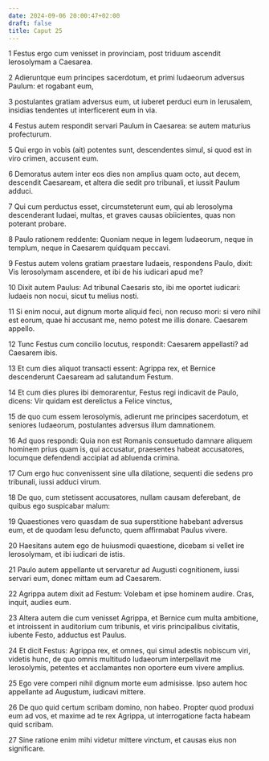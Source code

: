 ```yaml
---
date: 2024-09-06 20:00:47+02:00
draft: false
title: Caput 25
---
```





1 Festus ergo cum venisset in provinciam, post triduum ascendit Ierosolymam a Caesarea.

2 Adieruntque eum principes sacerdotum, et primi Iudaeorum adversus Paulum: et rogabant eum,

3 postulantes gratiam adversus eum, ut iuberet perduci eum in Ierusalem, insidias tendentes ut interficerent eum in via.

4 Festus autem respondit servari Paulum in Caesarea: se autem maturius profecturum.

5 Qui ergo in vobis (ait) potentes sunt, descendentes simul, si quod est in viro crimen, accusent eum.

6 Demoratus autem inter eos dies non amplius quam octo, aut decem, descendit Caesaream, et altera die sedit pro tribunali, et iussit Paulum adduci.

7 Qui cum perductus esset, circumsteterunt eum, qui ab Ierosolyma descenderant Iudaei, multas, et graves causas obiicientes, quas non poterant probare.

8 Paulo rationem reddente: Quoniam neque in legem Iudaeorum, neque in templum, neque in Caesarem quidquam peccavi.

9 Festus autem volens gratiam praestare Iudaeis, respondens Paulo, dixit: Vis Ierosolymam ascendere, et ibi de his iudicari apud me?

10 Dixit autem Paulus: Ad tribunal Caesaris sto, ibi me oportet iudicari: Iudaeis non nocui, sicut tu melius nosti.

11 Si enim nocui, aut dignum morte aliquid feci, non recuso mori: si vero nihil est eorum, quae hi accusant me, nemo potest me illis donare. Caesarem appello.

12 Tunc Festus cum concilio locutus, respondit: Caesarem appellasti? ad Caesarem ibis.

13 Et cum dies aliquot transacti essent: Agrippa rex, et Bernice descenderunt Caesaream ad salutandum Festum.

14 Et cum dies plures ibi demorarentur, Festus regi indicavit de Paulo, dicens: Vir quidam est derelictus a Felice vinctus,

15 de quo cum essem Ierosolymis, adierunt me principes sacerdotum, et seniores Iudaeorum, postulantes adversus illum damnationem.

16 Ad quos respondi: Quia non est Romanis consuetudo damnare aliquem hominem prius quam is, qui accusatur, praesentes habeat accusatores, locumque defendendi accipiat ad abluenda crimina.

17 Cum ergo huc convenissent sine ulla dilatione, sequenti die sedens pro tribunali, iussi adduci virum.

18 De quo, cum stetissent accusatores, nullam causam deferebant, de quibus ego suspicabar malum:

19 Quaestiones vero quasdam de sua superstitione habebant adversus eum, et de quodam Iesu defuncto, quem affirmabat Paulus vivere.

20 Haesitans autem ego de huiusmodi quaestione, dicebam si vellet ire Ierosolymam, et ibi iudicari de istis.

21 Paulo autem appellante ut servaretur ad Augusti cognitionem, iussi servari eum, donec mittam eum ad Caesarem.

22 Agrippa autem dixit ad Festum: Volebam et ipse hominem audire. Cras, inquit, audies eum.

23 Altera autem die cum venisset Agrippa, et Bernice cum multa ambitione, et introissent in auditorium cum tribunis, et viris principalibus civitatis, iubente Festo, adductus est Paulus.

24 Et dicit Festus: Agrippa rex, et omnes, qui simul adestis nobiscum viri, videtis hunc, de quo omnis multitudo Iudaeorum interpellavit me Ierosolymis, petentes et acclamantes non oportere eum vivere amplius.

25 Ego vere comperi nihil dignum morte eum admisisse. Ipso autem hoc appellante ad Augustum, iudicavi mittere.

26 De quo quid certum scribam domino, non habeo. Propter quod produxi eum ad vos, et maxime ad te rex Agrippa, ut interrogatione facta habeam quid scribam.

27 Sine ratione enim mihi videtur mittere vinctum, et causas eius non significare.


